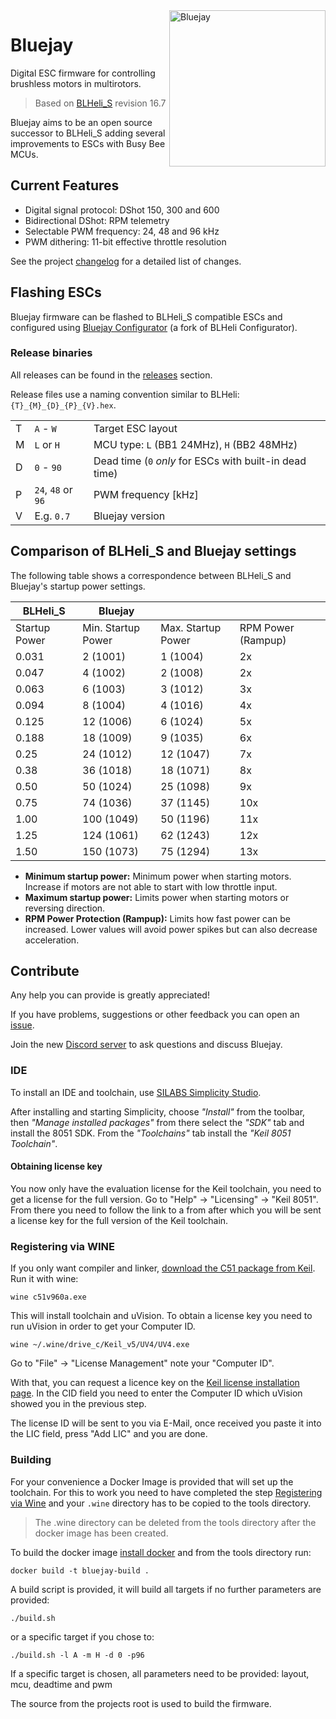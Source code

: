 <img align="right" src="bluejay.svg" alt="Bluejay" width="250">

# Bluejay
Digital ESC firmware for controlling brushless motors in multirotors.

> Based on [BLHeli_S](https://github.com/bitdump/BLHeli) revision 16.7

Bluejay aims to be an open source successor to BLHeli_S adding several improvements to ESCs with Busy Bee MCUs.

## Current Features

- Digital signal protocol: DShot 150, 300 and 600
- Bidirectional DShot: RPM telemetry
- Selectable PWM frequency: 24, 48 and 96 kHz
- PWM dithering: 11-bit effective throttle resolution

See the project [changelog](CHANGELOG.md) for a detailed list of changes.

## Flashing ESCs
Bluejay firmware can be flashed to BLHeli_S compatible ESCs and configured using [Bluejay Configurator](https://github.com/mathiasvr/blheli-configurator/releases) (a fork of BLHeli Configurator).

### Release binaries

All releases can be found in the [releases](https://github.com/mathiasvr/bluejay/releases) section.

Release files use a naming convention similar to BLHeli: `{T}_{M}_{D}_{P}_{V}.hex`.

|   |                    |                                                         |
|---|--------------------|---------------------------------------------------------|
| T | `A` - `W`          | Target ESC layout                                       |
| M | `L` or `H`         | MCU type: `L` (BB1 24MHz), `H` (BB2 48MHz)              |
| D | `0` - `90`         | Dead time (`0` *only* for ESCs with built-in dead time) |
| P | `24`, `48` or `96` | PWM frequency [kHz]                                     |
| V | E.g. `0.7`         | Bluejay version                                         |

## Comparison of BLHeli_S and Bluejay settings
The following table shows a correspondence between BLHeli_S and Bluejay's startup power settings.

| BLHeli_S      | Bluejay            |                    |                    |
|---------------|--------------------|--------------------|--------------------|
| Startup Power | Min. Startup Power | Max. Startup Power | RPM Power (Rampup) |
| 0.031         |   2 (1001)         |  1 (1004)          |  2x                |
| 0.047         |   4 (1002)         |  2 (1008)          |  2x                |
| 0.063         |   6 (1003)         |  3 (1012)          |  3x                |
| 0.094         |   8 (1004)         |  4 (1016)          |  4x                |
| 0.125         |  12 (1006)         |  6 (1024)          |  5x                |
| 0.188         |  18 (1009)         |  9 (1035)          |  6x                |
| 0.25          |  24 (1012)         | 12 (1047)          |  7x                |
| 0.38          |  36 (1018)         | 18 (1071)          |  8x                |
| 0.50          |  50 (1024)         | 25 (1098)          |  9x                |
| 0.75          |  74 (1036)         | 37 (1145)          | 10x                |
| 1.00          | 100 (1049)         | 50 (1196)          | 11x                |
| 1.25          | 124 (1061)         | 62 (1243)          | 12x                |
| 1.50          | 150 (1073)         | 75 (1294)          | 13x                |

- **Minimum startup power:** Minimum power when starting motors. Increase if motors are not able to start with low throttle input.
- **Maximum startup power:** Limits power when starting motors or reversing direction.
- **RPM Power Protection (Rampup):** Limits how fast power can be increased. Lower values will avoid power spikes but can also decrease acceleration.

## Contribute
Any help you can provide is greatly appreciated!

If you have problems, suggestions or other feedback you can open an [issue](https://github.com/mathiasvr/bluejay/issues).

Join the new [Discord server](https://discord.gg/phAmtxnMMN) to ask questions and discuss Bluejay.

### IDE
To install an IDE and toolchain, use [SILABS Simplicity Studio](https://www.silabs.com/developers/simplicity-studio).

After installing and starting Simplicity, choose *"Install"* from the toolbar, then *"Manage installed packages"* from there select the *"SDK"* tab and install the 8051 SDK. From the *"Toolchains"* tab install the *"Keil 8051 Toolchain"*.

#### Obtaining license key
You now only have the evaluation license for the Keil toolchain, you need to get a license for the full version. Go to "Help" -> "Licensing" -> "Keil 8051". From there you need to follow the link to a from after which you will be sent a license key for the full version of the Keil toolchain.

### Registering via WINE
If you only want compiler and linker, [download the C51 package from Keil](https://www.keil.com/demo/eval/c51.htm). Run it with wine:

    wine c51v960a.exe

This will install toolchain and uVision. To obtain a license key you need to run uVision in order to get your Computer ID.

    wine ~/.wine/drive_c/Keil_v5/UV4/UV4.exe

Go to "File" -> "License Management" note your "Computer ID".

With that, you can request a licence key on the [Keil license installation page](https://www.keil.com/license/install.htm?P=X9F3Y-I8FIW-TWSZ0). In the CID field you need to enter the Computer ID which uVision showed you in the previous step.

The license ID will be sent to you via E-Mail, once received you paste it into the LIC field, press "Add LIC" and you are done.

### Building
For your convenience a Docker Image is provided that will set up the toolchain. For this to work you need to have completed the step [Registering via Wine](#registering-via-wine) and your ```.wine``` directory has to be copied to the tools directory.

> The .wine directory can be deleted from the tools directory after the docker image has been created.

To build the docker image [install docker](https://docs.docker.com/engine/install) and from the tools directory run:

    docker build -t bluejay-build .

A build script is provided, it will build all targets if no further parameters are provided:

    ./build.sh

or a specific target if you chose to:

    ./build.sh -l A -m H -d 0 -p96

If a specific target is chosen, all parameters need to be provided: layout, mcu, deadtime and pwm

The source from the projects root is used to build the firmware.
